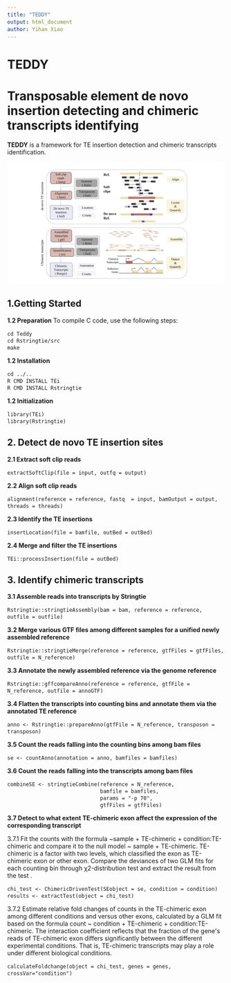 ```yaml
---
title: "TEDDY"
output: html_document
author: Yihan Xiao
---
```



# **TEDDY**
# **T**ransposable **e**lement **d**e novo insertion **detecting** and chimeric transcripts identif**y**ing
**TEDDY** is a framework for TE insertion detection and chimeric transcripts identification.
<p align="center">
<img src="./images/workflow.png"/>
</p>


## 1.Getting Started
**1.2 Preparation**
To compile C code, use the following steps:
```{shell prepare, warning=FALSE, eval=FALSE,message=FALSE}
cd Teddy
cd Rstringtie/src
make
```
**1.2 Installation**
```{shell install, warning=FALSE, eval=FALSE,message=FALSE}
cd ../..
R CMD INSTALL TEi
R CMD INSTALL Rstringtie
```
**1.2 Initialization**
```{r init, warning=FALSE, eval=FALSE,message=FALSE}
library(TEi)
library(Rstringtie)
```

## 2. Detect de novo TE insertion sites
**2.1 Extract soft clip reads**
```{r extract, warning=FALSE, eval=FALSE, message=FALSE}
extractSoftClip(file = input, outfq = output)
```

**2.2 Align soft clip reads**
```{r align, warning=FALSE, eval=FALSE, message=FALSE}
alignment(reference = reference, fastq  = input, bamOutput = output, threads = threads)
```

**2.3 Identify the TE insertions**
```{r TEi, warning=FALSE, eval=FALSE, message=FALSE}
insertLocation(file = bamfile, outBed = outBed)
```

**2.4 Merge and filter the TE insertions**
```{r process, warning=FALSE, eval=FALSE, message=FALSE}
TEi::processInsertion(file = outBed)
```

## 3. Identify chimeric transcripts
**3.1 Assemble reads into transcripts by Stringtie**
```{r assemble, warning=FALSE, eval=FALSE, message=FALSE}
Rstringtie::stringtieAssembly(bam = bam, reference = reference, outfile = outfile)
```

**3.2 Merge various GTF files among different samples for a unified newly assembled reference**
```{r merge, warning=FALSE, eval=FALSE, message=FALSE}
Rstringtie::stringtieMerge(reference = reference, gtfFiles = gtfFiles, outfile = N_reference)
```

**3.3 Annotate the newly assembled reference via the genome reference**
```{r anno, warning=FALSE, eval=FALSE, message=FALSE}
Rstringtie::gffcompareAnno(reference = reference, gtfFile = N_reference, outfile = annoGTF)
```

**3.4 Flatten the transcripts into counting bins and annotate them via the annotated TE reference**
```{r repeats, warning=FALSE, eval=FALSE, message=FALSE}
anno <- Rstringtie::prepareAnno(gtfFile = N_reference, transposon = transposon)
```

**3.5 Count the reads falling into the counting bins among bam files**
```{r count, warning=FALSE, eval=FALSE, message=FALSE}
se <- countAnno(annotation = anno, bamfiles = bamfiles)
```

**3.6  Count the reads falling into the transcripts among bam files**
```{r count2, warning=FALSE, eval=FALSE, message=FALSE}
combineSE <- stringtieCombine(reference = N_reference, 
                              bamfile = bamfiles,
                              params = "-p 70", 
                              gtfFiles = gtfFiles)
```

**3.7 Detect to what extent TE-chimeric exon affect the expression of the corresponding transcript**

3.7.1 Fit the counts with the formula ~sample + TE-chimeric + condition:TE-chimeric and compare it to the null model ~ sample + TE-chimeric. TE-chimeric is a factor with two levels, which classified the exon as TE-chimeric exon or other exon. Compare the deviances of two GLM fits for each counting bin through χ2-distribution test and extract the result from the test .
```{r test, warning=FALSE, eval=FALSE, message=FALSE}
chi_test <- ChimericDrivenTest(SEobject = se, condition = condition)
results <- extractTest(object = chi_test)
```

3.7.2 Estimate relative fold changes of counts in the TE-chimeric exon among different conditions and versus other exons, calculated by a GLM fit based on the formula count ~ condition + TE-chimeric + condition:TE-chimeric. The interaction coefficient reflects that the fraction of the gene's reads of TE-chimeric exon differs significantly between the different experimental conditions. That is, TE-chimeric transcripts may play a role under different biological conditions. 
```{r foldchange, warning=FALSE, eval=FALSE, message=FALSE}
calculateFoldchange(object = chi_test, genes = genes, crossVar="condition")
```
